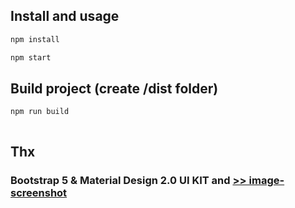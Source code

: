 ## Install and usage

```sh
npm install
```

```sh
npm start
```

## Build project (create /dist folder)
```sh
npm run build
```

```

```

## Thx

### Bootstrap 5 & Material Design 2.0 UI KIT and **[>> image-screenshot](https://github.com/cyan33/image-screenshot)**